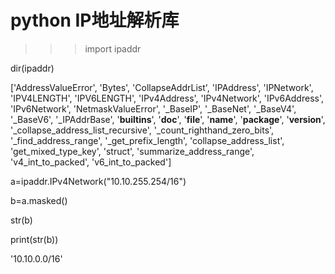 # python IP地址解析库 

>>> import ipaddr 

dir(ipaddr)

['AddressValueError', 'Bytes', 'CollapseAddrList', 'IPAddress', 'IPNetwork', 'IPV4LENGTH', 'IPV6LENGTH', 'IPv4Address', 'IPv4Network', 'IPv6Address', 'IPv6Network', 'NetmaskValueError', '_BaseIP', '_BaseNet', '_BaseV4', '_BaseV6', '_IPAddrBase', '__builtins__', '__doc__', '__file__', '__name__', '__package__', '__version__', '_collapse_address_list_recursive', '_count_righthand_zero_bits', '_find_address_range', '_get_prefix_length', 'collapse_address_list', 'get_mixed_type_key', 'struct', 'summarize_address_range', 'v4_int_to_packed', 'v6_int_to_packed']


a=ipaddr.IPv4Network("10.10.255.254/16")

b=a.masked()

str(b)

print(str(b))

'10.10.0.0/16'
